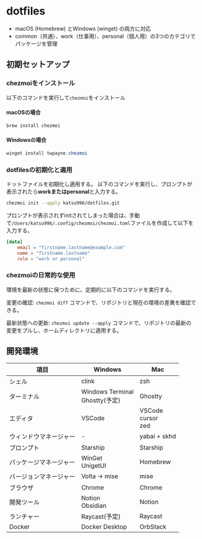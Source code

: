 # dotfiles

- macOS (Homebrew) とWindows (winget) の両方に対応
- common（共通）、work（仕事用）、personal（個人用）の3つのカテゴリでパッケージを管理

## 初期セットアップ

### chezmoiをインストール

以下のコマンドを実行して`chezmoi`をインストール

#### macOSの場合

```Bash
brew install chezmoi
```

#### Windowsの場合

```PowerShell
winget install twpayne.chezmoi
```

### dotfilesの初期化と適用

ドットファイルを初期化し適用する。
以下のコマンドを実行し、プロンプトが表示されたら**workまたはpersonal**と入力する。

```Bash
chezmoi init --apply katsu996/dotfiles.git
```

プロンプトが表示されずinitされてしまった場合は、手動で`/Users/katsu996/.config/chezmoi/chezmoi.toml`ファイルを作成して以下を入力する。

```toml
[data]
    email = "firstname.lastname@example.com"
    name = "firstname.lastname"
    role = "work or personal"
```

### chezmoiの日常的な使用

環境を最新の状態に保つために、定期的に以下のコマンドを実行する。

変更の確認: `chezmoi diff` コマンドで、リポジトリと現在の環境の差異を確認できる。

最新状態への更新: `chezmoi update --apply` コマンドで、リポジトリの最新の変更をプルし、ホームディレクトリに適用する。

## 開発環境

| 項目            | Windows                          | Mac                     |
|-----------------|----------------------------------|-------------------------|
| シェル            | clink                            | zsh                     |
| ターミナル         | Windows Terminal<br>Ghostty(予定) | Ghostty                 |
| エディタ           | VSCode                           | VSCode<br>cursor<br>zed  |
| ウィンドウマネージャー | -                                | yabai + skhd             |
| プロンプト         | Starship                         | Starship                 |
| パッケージマネージャー | WinGet<br>UnigetUI              | Homebrew                 |
| バージョンマネージャー | Volta → mise                    | mise                     |
| ブラウザ           | Chrome                          | Chrome                   |
| 開発ツール        | Notion<br>Obsidian               | Notion                  |
| ランチャー         | Raycast(予定)                    | Raycast                  |
| Docker          | Docker Desktop                   | OrbStack                 |
